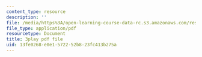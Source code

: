 ```yaml
---
content_type: resource
description: ''
file: /media/https%3A/open-learning-course-data-rc.s3.amazonaws.com/res-6-012-introduction-to-probability-spring-2018/13fe0268e0e1572252b823fc413b275a_NRnAuKxx6XA.pdf
file_type: application/pdf
resourcetype: Document
title: 3play pdf file
uid: 13fe0268-e0e1-5722-52b8-23fc413b275a
---
```

